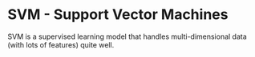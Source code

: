 # SVM - Support Vector Machines

SVM is a supervised learning model that handles multi-dimensional data (with lots of features) quite well.

